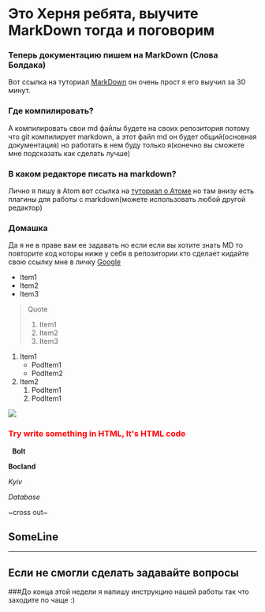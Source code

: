 # Это Херня ребята, выучите MarkDown тогда и поговорим

### Теперь документацию пишем на MarkDown (Слова Болдака)
Вот ссылка на туториал [MarkDown](https://paulradzkov.com/2014/markdown_cheatsheet/) он очень прост я его выучил за 30 минут.

### Где компилировать?
А компилировать свои md файлы будете на своих репозитория потому что git компилирует markdown,
а этот файл md он будет общий(основная документация) но работать в нем буду только я(конечно вы сможете мне подсказать как сделать лучше)

### В каком редакторе писать на markdown?
Лично я пишу в Atom вот ссылка на [туториал о Атоме](http://blog.harrix.org/article/6076) но там внизу есть плагины для работы с markdown(можете использовать любой другой редактор)


### Домашка
Да я не в праве вам ее задавать но если если вы хотите знать MD то повторите код которы ниже
у себя в репозитории кто сделает кидайте свою ссылку мне в личку
[Google](https://google.com)

* Item1
* Item2
* Item3

>Quote
> 1. Item1
> 2. Item2
> 3. Item3


1. Item1
    * PodItem1
    * PodItem2
2. Item2
   1. PodItem1
   2. PodItem1


![](https://encrypted-tbn0.gstatic.com/images?q=tbn:ANd9GcTmjLhpi6-QunJzbpYq1OkcPsyQkJx0CP6U4ZBPCHxb_58DNP2u)


<div style="color:red;"><h3> Try write something in HTML, It's HTML code</h3> </div>
 
<b>Bolt</b>

__Bocland__

*Kyiv*

_Database_

~cross out~

## SomeLine
***

## Если не смогли сделать задавайте вопросы


###До конца этой недели я напишу инструкцию нашей работы так что заходите по чаще :)
